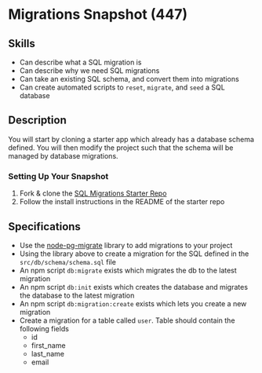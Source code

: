 # Migrations Snapshot (447)

## Skills

- Can describe what a SQL migration is
- Can describe why we need SQL migrations
- Can take an existing SQL schema, and convert them into migrations
- Can create automated scripts to `reset`, `migrate`, and `seed` a SQL database

## Description

You will start by cloning a starter app which already has a database schema defined. You will then modify the project such that the schema will be managed by database migrations.

### Setting Up Your Snapshot

1. Fork & clone the [SQL Migrations Starter Repo](https://github.com/GuildCrafts/sql-migrations-snapshot)
1. Follow the install instructions in the README of the starter repo

## Specifications

- Use the [node-pg-migrate](https://github.com/theoephraim/node-pg-migrate) library to add migrations to your project
- Using the library above to create a migration for the SQL defined in the `src/db/schema/schema.sql` file
- An npm script `db:migrate` exists which migrates the db to the latest migration
- An npm script `db:init` exists which creates the database and migrates the database to the latest migration
- An npm script `db:migration:create` exists which lets you create a new migration
- Create a migration for a table called `user`. Table should contain the following fields
  - id
  - first_name
  - last_name
  - email
